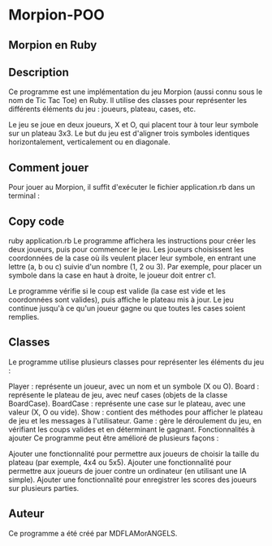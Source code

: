 # Morpion-POO
## Morpion en Ruby

## Description

Ce programme est une implémentation du jeu Morpion (aussi connu sous le nom de Tic Tac Toe) en Ruby. Il utilise des classes pour représenter les différents éléments du jeu : joueurs, plateau, cases, etc.

Le jeu se joue en deux joueurs, X et O, qui placent tour à tour leur symbole sur un plateau 3x3. Le but du jeu est d'aligner trois symboles identiques horizontalement, verticalement ou en diagonale.

## Comment jouer

Pour jouer au Morpion, il suffit d'exécuter le fichier application.rb dans un terminal :

## Copy code

ruby application.rb
Le programme affichera les instructions pour créer les deux joueurs, puis pour commencer le jeu. Les joueurs choisissent les coordonnées de la case où ils veulent placer leur symbole, en entrant une lettre (a, b ou c) suivie d'un nombre (1, 2 ou 3). Par exemple, pour placer un symbole dans la case en haut à droite, le joueur doit entrer c1.

Le programme vérifie si le coup est valide (la case est vide et les coordonnées sont valides), puis affiche le plateau mis à jour. Le jeu continue jusqu'à ce qu'un joueur gagne ou que toutes les cases soient remplies.

## Classes

Le programme utilise plusieurs classes pour représenter les éléments du jeu :

Player : représente un joueur, avec un nom et un symbole (X ou O).
Board : représente le plateau de jeu, avec neuf cases (objets de la classe BoardCase).
BoardCase : représente une case sur le plateau, avec une valeur (X, O ou vide).
Show : contient des méthodes pour afficher le plateau de jeu et les messages à l'utilisateur.
Game : gère le déroulement du jeu, en vérifiant les coups valides et en déterminant le gagnant.
Fonctionnalités à ajouter
Ce programme peut être amélioré de plusieurs façons :

Ajouter une fonctionnalité pour permettre aux joueurs de choisir la taille du plateau (par exemple, 4x4 ou 5x5).
Ajouter une fonctionnalité pour permettre aux joueurs de jouer contre un ordinateur (en utilisant une IA simple).
Ajouter une fonctionnalité pour enregistrer les scores des joueurs sur plusieurs parties.

## Auteur

Ce programme a été créé par MDFLAMorANGELS.
